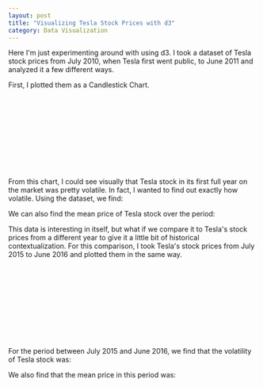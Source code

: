 ```yaml
---
layout: post 
title: "Visualizing Tesla Stock Prices with d3"
category: Data Visualization
---
```


Here I'm just experimenting around with using d3. I took a dataset of Tesla stock prices from July 2010, when Tesla first went public, to June 2011 and analyzed it a few different ways.

First, I plotted them as a Candlestick Chart. 

<div class="d3-work-area">
  <svg id="svg-1"></svg>
</div>

From this chart, I could see visually that Tesla stock in its first full year on the market was pretty volatile. In fact, I wanted to find out exactly how volatile. Using the dataset, we find:

<div id="tesla-deviation-1"></div>

We can also find the mean price of Tesla stock over the period:

<div id="tesla-mean-1"></div>

This data is interesting in itself, but what if we compare it to Tesla's stock prices from a different year to give it a little bit of historical contextualization. For this comparison, I took Tesla's stock prices from July 2015 to June 2016 and plotted them in the same way. 

<div class="d3-work-area">
  <svg id="svg-2"></svg>
</div>

For the period between July 2015 and June 2016, we find that the volatility of Tesla stock was:

<div id="tesla-deviation-2"></div>

We also find that the mean price in this period was:

<div id="tesla-mean-2"></div>




<script src="/js/d3-simple.js"></script>
<script src="/vendors/papaparse.min.js"></script>

